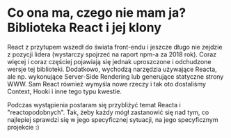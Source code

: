 # Co ona ma, czego nie mam ja? Biblioteka React i jej klony
React z przytupem wszedł do świata front-endu i jeszcze długo nie zejdzie z pozycji lidera (wystarczy spojrzeć na raport npm-a za 2018 rok).
Coraz więcej i coraz częściej pojawiają się jednak uproszczone i odchudzone wersje tej biblioteki.
Dodatkowo, wychodzą narzędzia używające Reacta, ale np. wykonujące Server-Side Rendering lub generujące statyczne strony WWW.
Sam React również wymyśla nowe rzeczy i tak oto dostaliśmy Context, Hooki i inne tego typu kwestie.

Podczas wystąpienia postaram się przybliżyć temat Reacta i "reactopodobnych". Tak, żeby każdy mógł zastanowić się nad tym, co najlepiej sprawdzi się w jego specyficznej sytuacji, na jego specyficznym projekcie :)

